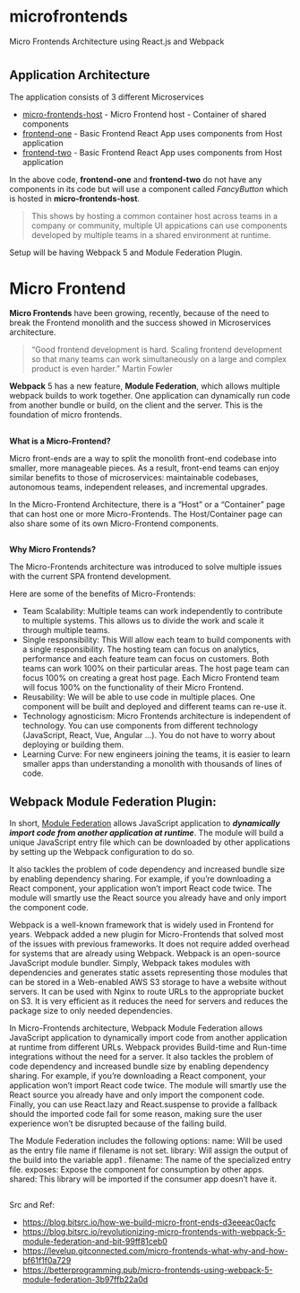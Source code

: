 
# microfrontends
Micro Frontends Architecture using React.js and Webpack

#


## Application Architecture

The application consists of 3 different Microservices

-   [micro-frontends-host](https://github.com/sarat9/microfrontends/tree/master/micro-frontends-host)  - Micro Frontend host - Container of shared components
-   [frontend-one](https://github.com/sarat9/microfrontends/tree/master/frontend-one)  - Basic Frontend React App uses components from Host application
-   [frontend-two](https://github.com/sarat9/microfrontends/tree/master/frontend-two)  - Basic Frontend React App uses components from Host application

In the above code, **frontend-one** and **frontend-two** do not have any components in its code but will use a component called *FancyButton* which is hosted in **micro-frontends-host**.

> This shows by hosting a common container host across teams in a company or community, multiple UI appications can use components developed by multiple teams in a shared environment at runtime.

 Setup will be having Webpack 5 and Module Federation Plugin. 

#
#
#

# Micro Frontend

**Micro Frontends** have been growing, recently, because of the need to break the Frontend monolith and the success showed in Microservices architecture.

> “Good frontend development is hard. Scaling frontend development so that many teams can work simultaneously on a large and complex product is even harder.” Martin Fowler

**Webpack** 5 has a new feature, **Module Federation**, which allows multiple webpack builds to work together. One application can dynamically run code from another bundle or build, on the client and the server. This is the foundation of micro frontends.

##

**What is a Micro-Frontend?**

Micro front-ends are a way to split the monolith front-end codebase into smaller, more manageable pieces. As a result, front-end teams can enjoy similar benefits to those of microservices: maintainable codebases, autonomous teams, independent releases, and incremental upgrades.

 In the Micro-Frontend Architecture, there is a “Host” or a “Container” page that can host one or more Micro-Frontends. The Host/Container page can also share some of its own Micro-Frontend components.

##
**Why Micro Frontends?**

The Micro-Frontends architecture was introduced to solve multiple issues with the current SPA frontend development.

Here are some of the benefits of Micro-Frontends:
- Team Scalability: Multiple teams can work independently to contribute to multiple systems. This allows us to divide the work and scale it through multiple teams.
- Single responsibility: This Will allow each team to build components with a single responsibility. The hosting team can focus on analytics, performance and each feature team can focus on customers. Both teams can work 100% on their particular areas. The host page team can focus 100% on creating a great host page. Each Micro Frontend team will focus 100% on the functionality of their Micro Frontend.
- Reusability: We will be able to use code in multiple places. One component will be built and deployed and different teams can re-use it.
- Technology agnosticism: Micro Frontends architecture is independent of technology. You can use components from different technology (JavaScript, React, Vue, Angular …). You do not have to worry about deploying or building them.
- Learning Curve: For new engineers joining the teams, it is easier to learn smaller apps than understanding a monolith with thousands of lines of code.


##

## Webpack Module Federation Plugin: 
In short, [Module Federation](https://webpack.js.org/concepts/module-federation/) allows JavaScript application to ***dynamically import code from another application at runtime***. The module will build a unique JavaScript entry file which can be downloaded by other applications by setting up the Webpack configuration to do so.

It also tackles the problem of code dependency and increased bundle size by enabling dependency sharing. For example, if you’re downloading a React component, your application won’t import React code twice. The module will smartly use the React source you already have and only import the component code.

Webpack is a well-known framework that is widely used in Frontend for years. Webpack added a new plugin for Micro-Frontends that solved most of the issues with previous frameworks. It does not require added overhead for systems that are already using Webpack. Webpack is an open-source JavaScript module bundler. Simply, Webpack takes modules with dependencies and generates static assets representing those modules that can be stored in a Web-enabled AWS S3 storage to have a website without servers. It can be used with Nginx to route URLs to the appropriate bucket on S3. It is very efficient as it reduces the need for servers and reduces the package size to only needed dependencies. 

In Micro-Frontends architecture, Webpack Module Federation allows JavaScript application to dynamically import code from another application at runtime from different URLs. Webpack provides Build-time and Run-time integrations without the need for a server. It also tackles the problem of code dependency and increased bundle size by enabling dependency sharing. For example, if you’re downloading a React component, your application won’t import React code twice. The module will smartly use the React source you already have and only import the component code. Finally, you can use React.lazy and React.suspense to provide a fallback should the imported code fail for some reason, making sure the user experience won’t be disrupted because of the failing build.

The Module Federation includes the following options:
name: Will be used as the entry file name if filename is not set.
library: Will assign the output of the build into the variable app1 .
filename: The name of the specialized entry file.
exposes: Expose the component for consumption by other apps.
shared: This library will be imported if the consumer app doesn’t have it.


##
Src and Ref:

- https://blog.bitsrc.io/how-we-build-micro-front-ends-d3eeeac0acfc
- https://blog.bitsrc.io/revolutionizing-micro-frontends-with-webpack-5-module-federation-and-bit-99ff81ceb0
- https://levelup.gitconnected.com/micro-frontends-what-why-and-how-bf61f1f0a729
- https://betterprogramming.pub/micro-frontends-using-webpack-5-module-federation-3b97ffb22a0d
